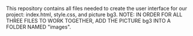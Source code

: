 This repository contains all files needed to create the user interface for our project: index.html, style.css, and picture bg3. NOTE: IN ORDER FOR ALL THREE FILES TO WORK TOGETHER, ADD THE PICTURE bg3 INTO A FOLDER NAMED "images".
